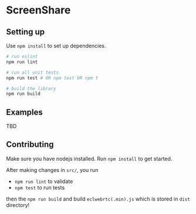 # ScreenShare

## Setting up

Use `npm install` to set up dependencies.

```sh
# run eslint
npm run lint

# run all unit tests
npm run test # OR npm test OR npm t

# build the library
npm run build
```

## Examples

TBD

## Contributing

Make sure you have nodejs installed. Run `npm install` to get started.

After making changes in `src/`, you run

- `npm run lint` to validate
- `npm test` to run tests

then the `npm run build` and build `eclwebrtc(.min).js` which is stored in `dist` directory!
